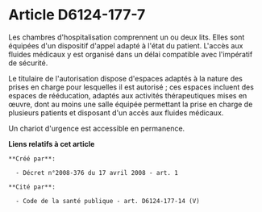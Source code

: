 # Article D6124-177-7

Les chambres d'hospitalisation comprennent un ou deux lits. Elles sont équipées d'un dispositif d'appel adapté à l'état du
patient. L'accès aux fluides médicaux y est organisé dans un délai compatible avec l'impératif de sécurité. 

Le titulaire de l'autorisation dispose d'espaces adaptés à la nature des prises en charge pour lesquelles il est autorisé ;
ces espaces incluent des espaces de rééducation, adaptés aux activités thérapeutiques mises en œuvre, dont au moins une salle
équipée permettant la prise en charge de plusieurs patients et disposant d'un accès aux fluides médicaux. 

Un chariot d'urgence est accessible en permanence.

**Liens relatifs à cet article**

	**Créé par**:

	  - Décret n°2008-376 du 17 avril 2008 - art. 1

	**Cité par**:

	  - Code de la santé publique - art. D6124-177-14 (V)

